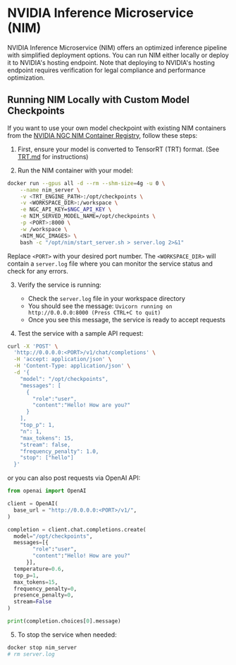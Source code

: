 # NVIDIA Inference Microservice (NIM)

NVIDIA Inference Microservice (NIM) offers an optimized inference pipeline with simplified deployment options. You can run NIM either locally or deploy it to NVIDIA's hosting endpoint. Note that deploying to NVIDIA's hosting endpoint requires verification for legal compliance and performance optimization.

## Running NIM Locally with Custom Model Checkpoints

If you want to use your own model checkpoint with existing NIM containers from the [NVIDIA NGC NIM Container Registry](https://catalog.ngc.nvidia.com/containers?filters=nvidia_nim%7CNVIDIA+NIM%7Cnimmcro_nvidia_nim&orderBy=weightPopularDESC&query=&page=&pageSize=), follow these steps:

1. First, ensure your model is converted to TensorRT (TRT) format. (See [TRT.md](./TRT.md) for instructions)

2. Run the NIM container with your model:
```bash
docker run --gpus all -d --rm --shm-size=4g -u 0 \
    --name nim_server \
    -v <TRT_ENGINE_PATH>:/opt/checkpoints \
    -v <WORKSPACE_DIR>:/workspace \
    -e NGC_API_KEY=$NGC_API_KEY \
    -e NIM_SERVED_MODEL_NAME=/opt/checkpoints \
    -p <PORT>:8000 \
    -w /workspace \
    <NIM_NGC_IMAGES> \
    bash -c "/opt/nim/start_server.sh > server.log 2>&1"
```

   Replace `<PORT>` with your desired port number. The `<WORKSPACE_DIR>` will contain a `server.log` file where you can monitor the service status and check for any errors.

3. Verify the service is running:
   - Check the `server.log` file in your workspace directory
   - You should see the message: `Uvicorn running on http://0.0.0.0:8000 (Press CTRL+C to quit)`
   - Once you see this message, the service is ready to accept requests

4. Test the service with a sample API request:
```bash
curl -X 'POST' \
  'http://0.0.0.0:<PORT>/v1/chat/completions' \
  -H 'accept: application/json' \
  -H 'Content-Type: application/json' \
  -d '{
    "model": "/opt/checkpoints",
    "messages": [
      {
        "role":"user",
        "content":"Hello! How are you?"
      }
    ],
    "top_p": 1,
    "n": 1,
    "max_tokens": 15,
    "stream": false,
    "frequency_penalty": 1.0,
    "stop": ["hello"]
  }'
```
or you can also post requests via OpenAI API:
```python
from openai import OpenAI

client = OpenAI(
  base_url = "http://0.0.0.0:<PORT>/v1/",
)

completion = client.chat.completions.create(
  model="/opt/checkpoints",
  messages=[{
        "role":"user",
        "content":"Hello! How are you?"
      }],
  temperature=0.6,
  top_p=1,
  max_tokens=15,
  frequency_penalty=0,
  presence_penalty=0,
  stream=False
)

print(completion.choices[0].message)
```
5. To stop the service when needed:
```bash
docker stop nim_server
# rm server.log
```